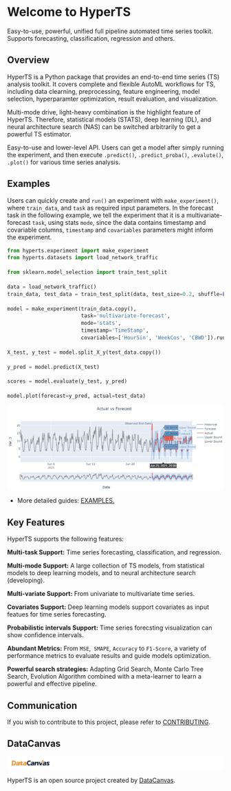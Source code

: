# Welcome to HyperTS

Easy-to-use, powerful, unified full pipeline automated time series toolkit. Supports forecasting, classification, regression and others.

## Overview
HyperTS is a Python package that provides an end-to-end time series (TS) analysis toolkit. It covers complete and flexible AutoML workflows for TS, including data clearning, preprocessing, feature engineering, model selection, hyperparamter optimization, result evaluation, and visualization.

Multi-mode drive, light-heavy combination is the highlight feature of HyperTS. Therefore, statistical models (STATS), deep learning (DL), and neural architecture search (NAS) can be switched arbitrarily to get a powerful TS estimator.

Easy-to-use and lower-level API. Users can get a model after simply running the experiment, and then execute ```.predict()```, ```.predict_proba()```, ```.evalute()```, ```.plot()``` for various time series analysis.


## Examples

Users can quickly create and ```run()``` an experiment with ```make_experiment()```, where ```train_data```, and ```task``` as required input parameters. In the forecast task in the following example, we tell the experiment that it is a multivariate-forecast ```task```, using stats ```mode```, since the data contains timestamp and covariable columns, ```timestamp``` and ```covariables``` parameters might inform the experiment.

```python
from hyperts.experiment import make_experiment
from hyperts.datasets import load_network_traffic

from sklearn.model_selection import train_test_split

data = load_network_traffic()
train_data, test_data = train_test_split(data, test_size=0.2, shuffle=False)

model = make_experiment(train_data.copy(),
                        task='multivariate-forecast',
                        mode='stats',
                        timestamp='TimeStamp',
                        covariables=['HourSin', 'WeekCos', 'CBWD']).run()

X_test, y_test = model.split_X_y(test_data.copy())

y_pred = model.predict(X_test)

scores = model.evaluate(y_test, y_pred)

model.plot(forecast=y_pred, actual=test_data)
```

![Forecast_Figure](docs/static/images/Actual_vs_Forecast.jpg)

- More detailed guides: [EXAMPLES.](https://github.com/DataCanvasIO/HyperTS/tree/main/examples)

## Key Features

HyperTS supports the following features:

**Multi-task Support:** Time series forecasting, classification, and regression.

**Multi-mode Support:** A large collection of TS models, from statistical models to deep learning models, and to neural architecture search (developing).

**Multi-variate Support:** From univariate to multivariate time series.

**Covariates Support:** Deep learning models support covariates as input featues for time series forecasting. 

**Probabilistic intervals Support:** Time series forecsting visualization can show confidence intervals.

**Abundant Metrics:** From ```MSE```,``` SMAPE```, ```Accuracy``` to ```F1-Score```, a variety of performance metrics to evaluate results and guide models optimization.

**Powerful search strategies:** Adapting Grid Search, Monte Carlo Tree Search, Evolution Algorithm combined with a meta-learner to learn a powerful and effective pipeline.

## Communication
If you wish to contribute to this project, please refer to [CONTRIBUTING](CONTRIBUTING.md).

## DataCanvas

![datacanvas](docs/static/images/dc_logo_1.png)

HyperTS is an open source project created by [DataCanvas](https://www.datacanvas.com/). 